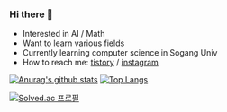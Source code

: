 ### Hi there 👋

-  Interested in AI / Math
-  Want to learn various fields
-  Currently learning computer science in Sogang Univ
-  How to reach me: [tistory](https://hellojaehoon.tistory.com/) / [instagram](https://www.instagram.com/choi_jae_hh) 

[![Anurag's github stats](https://github-readme-stats.vercel.app/api?username=ChoiJaeH)](https://github.com/anuraghazra/github-readme-stats)
[![Top Langs](https://github-readme-stats.vercel.app/api/top-langs/?username=ChoiJaeH&layout=compact)](https://github.com/anuraghazra/github-readme-stats)




[![Solved.ac
프로필](http://mazassumnida.wtf/api/v2/generate_badge?boj=cjh_namespace)](https://solved.ac/cjh_namespace)

